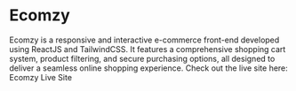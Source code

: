 # Ecomzy
Ecomzy is a responsive and interactive e-commerce front-end developed using ReactJS and TailwindCSS. It features a comprehensive shopping cart system, product filtering, and secure purchasing options, all designed to deliver a seamless online shopping experience.
Check out the live site here: Ecomzy Live Site
